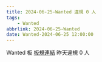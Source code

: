 ```yaml
---
title: 2024-06-25-Wanted 違規 0 人
tags:
    - Wanted
abbrlink: 2024-06-25-Wanted
date: Wanted-2024-06-25 12:00:00
---
```

Wanted 板 [板規連結](https://www.ptt.cc/bbs/Wanted/M.1608829773.A.D3B.html)
昨天違規 0 人

